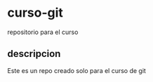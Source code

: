 # curso-git
repositorio para el curso
## descripcion
Este es un repo creado solo para el curso de git
